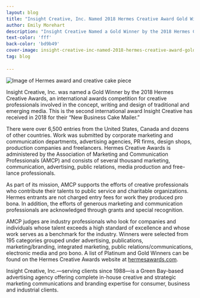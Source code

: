 ```yaml
---
layout: blog
title: "Insight Creative, Inc. Named 2018 Hermes Creative Award Gold Winner"
author: Emily Morehart
description: "Insight Creative Named a Gold Winner by the 2018 Hermes Creative Awards."
text-color: 'fff'
back-color: 'bd9b49'
cover-image: insight-creative-inc-named-2018-hermes-creative-award-gold-winner.jpg
tag: blog

---
```


<img data-aos="fade-up" src="/img/blog/insight-creative-inc-named-2018-hermes-creative-award-gold-winner.jpg"
alt="Image of Hermes award and creative cake piece"
srcset="
/img/blog/insight-creative-inc-named-2018-hermes-creative-award-gold-winner-2400.jpg 2400w,
/img/blog/insight-creative-inc-named-2018-hermes-creative-award-gold-winner-1800.jpg 1800w,
/img/blog/insight-creative-inc-named-2018-hermes-creative-award-gold-winner-1200.jpg 1200w,
/img/blog/insight-creative-inc-named-2018-hermes-creative-award-gold-winner-900.jpg 900w,
/img/blog/insight-creative-inc-named-2018-hermes-creative-award-gold-winner-600.jpg 600w,
/img/blog/insight-creative-inc-named-2018-hermes-creative-award-gold-winner-400.jpg 400w" />

Insight Creative, Inc. was named a Gold Winner by the 2018 Hermes Creative Awards, an international awards competition for creative professionals involved in the concept, writing and design of traditional and emerging media. This is the second international award Insight Creative has received in 2018 for their “New Business Cake Mailer.” 

There were over 6,500 entries from the United States, Canada and dozens of other countries. Work was submitted by corporate marketing and communication departments, advertising agencies, PR firms, design shops, production companies and freelancers. Hermes Creative Awards is administered by the Association of Marketing and Communication Professionals (AMCP) and consists of several thousand marketing, communication, advertising, public relations, media production and free-lance professionals. 

As part of its mission, AMCP supports the efforts of creative professionals who contribute their talents to public service and charitable organizations. Hermes entrants are not charged entry fees for work they produced pro bona. In addition, the efforts of generous marketing and communication professionals are acknowledged through grants and special recognition.

AMCP judges are industry professionals who look for companies and individuals whose talent exceeds a high standard of excellence and whose work serves as a benchmark for the industry. Winners were selected from 195 categories grouped under advertising, publications, marketing/branding, integrated marketing, public relations/communications, electronic media and pro bono. A list of Platinum and Gold Winners can be found on the Hermes Creative Awards website at <a href="http://hermesawards.com/" target="_blank" rel="noopener">hermesawards.com</a>.

Insight Creative, Inc.—serving clients since 1988—is a Green Bay-based advertising agency offering complete in-house creative and strategic marketing communications and branding expertise for consumer, business and industrial clients. 
